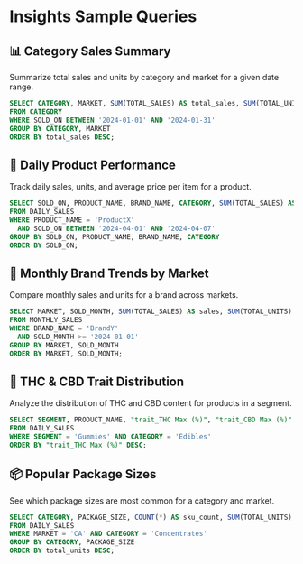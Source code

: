 # Insights Sample Queries

## 📊 **Category Sales Summary**
Summarize total sales and units by category and market for a given date range.

```sql
SELECT CATEGORY, MARKET, SUM(TOTAL_SALES) AS total_sales, SUM(TOTAL_UNITS) AS total_units
FROM CATEGORY
WHERE SOLD_ON BETWEEN '2024-01-01' AND '2024-01-31'
GROUP BY CATEGORY, MARKET
ORDER BY total_sales DESC;
```

## 📅 **Daily Product Performance**
Track daily sales, units, and average price per item for a product.

```sql
SELECT SOLD_ON, PRODUCT_NAME, BRAND_NAME, CATEGORY, SUM(TOTAL_SALES) AS sales, SUM(TOTAL_UNITS) AS units, AVG(AVERAGE_PRICE_PER_ITEM) AS avg_price
FROM DAILY_SALES
WHERE PRODUCT_NAME = 'ProductX'
  AND SOLD_ON BETWEEN '2024-04-01' AND '2024-04-07'
GROUP BY SOLD_ON, PRODUCT_NAME, BRAND_NAME, CATEGORY
ORDER BY SOLD_ON;
```

## 📆 **Monthly Brand Trends by Market**
Compare monthly sales and units for a brand across markets.

```sql
SELECT MARKET, SOLD_MONTH, SUM(TOTAL_SALES) AS sales, SUM(TOTAL_UNITS) AS units
FROM MONTHLY_SALES
WHERE BRAND_NAME = 'BrandY'
  AND SOLD_MONTH >= '2024-01-01'
GROUP BY MARKET, SOLD_MONTH
ORDER BY MARKET, SOLD_MONTH;
```

## 🧪 **THC & CBD Trait Distribution**
Analyze the distribution of THC and CBD content for products in a segment.

```sql
SELECT SEGMENT, PRODUCT_NAME, "trait_THC Max (%)", "trait_CBD Max (%)"
FROM DAILY_SALES
WHERE SEGMENT = 'Gummies' AND CATEGORY = 'Edibles'
ORDER BY "trait_THC Max (%)" DESC;
```

## 📦 **Popular Package Sizes**
See which package sizes are most common for a category and market.

```sql
SELECT CATEGORY, PACKAGE_SIZE, COUNT(*) AS sku_count, SUM(TOTAL_UNITS) AS total_units
FROM DAILY_SALES
WHERE MARKET = 'CA' AND CATEGORY = 'Concentrates'
GROUP BY CATEGORY, PACKAGE_SIZE
ORDER BY total_units DESC;
```
